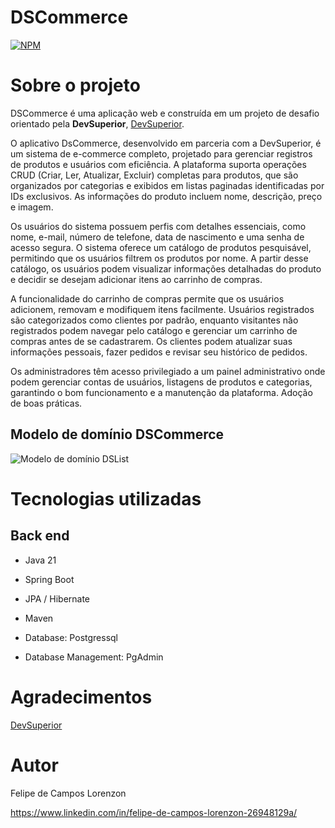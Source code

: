 # DSCommerce 
[![NPM](https://img.shields.io/npm/l/react)](https://github.com/FLorenzon/dscommerce/blob/main/LICENSE) 

# Sobre o projeto

DSCommerce é uma aplicação  web e construída em um projeto de desafio orientado pela **DevSuperior**, [DevSuperior](https://devsuperior.com "Site da DevSuperior").

O aplicativo DsCommerce, desenvolvido em parceria com a DevSuperior, é um sistema de e-commerce completo, projetado para gerenciar registros de produtos e usuários com eficiência. A plataforma suporta operações CRUD (Criar, Ler, Atualizar, Excluir) completas para produtos, que são organizados por categorias e exibidos em listas paginadas identificadas por IDs exclusivos. As informações do produto incluem nome, descrição, preço e imagem.

Os usuários do sistema possuem perfis com detalhes essenciais, como nome, e-mail, número de telefone, data de nascimento e uma senha de acesso segura. O sistema oferece um catálogo de produtos pesquisável, permitindo que os usuários filtrem os produtos por nome. A partir desse catálogo, os usuários podem visualizar informações detalhadas do produto e decidir se desejam adicionar itens ao carrinho de compras.

A funcionalidade do carrinho de compras permite que os usuários adicionem, removam e modifiquem itens facilmente. Usuários registrados são categorizados como clientes por padrão, enquanto visitantes não registrados podem navegar pelo catálogo e gerenciar um carrinho de compras antes de se cadastrarem. Os clientes podem atualizar suas informações pessoais, fazer pedidos e revisar seu histórico de pedidos.

Os administradores têm acesso privilegiado a um painel administrativo onde podem gerenciar contas de usuários, listagens de produtos e categorias, garantindo o bom funcionamento e a manutenção da plataforma.
Adoção de boas práticas.

## Modelo de domínio DSCommerce
![Modelo de domínio DSList](https://i.pinimg.com/1200x/1f/19/f6/1f19f6b13322e736eb94756c6f2865fc.jpg)

# Tecnologias utilizadas
## Back end
- Java 21
- Spring Boot
- JPA / Hibernate
- Maven

- Database: Postgressql
- Database Management: PgAdmin

# Agradecimentos
[DevSuperior](https://devsuperior.com "Site da DevSuperior")

# Autor
Felipe de Campos Lorenzon

https://www.linkedin.com/in/felipe-de-campos-lorenzon-26948129a/
